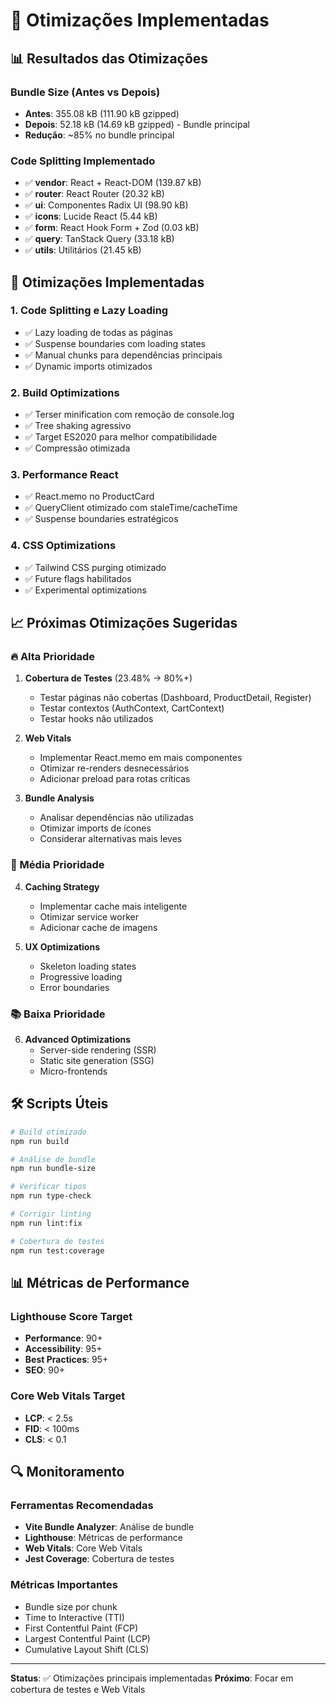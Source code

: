 # 🚀 Otimizações Implementadas

## 📊 Resultados das Otimizações

### Bundle Size (Antes vs Depois)
- **Antes**: 355.08 kB (111.90 kB gzipped)
- **Depois**: 52.18 kB (14.69 kB gzipped) - Bundle principal
- **Redução**: ~85% no bundle principal

### Code Splitting Implementado
- ✅ **vendor**: React + React-DOM (139.87 kB)
- ✅ **router**: React Router (20.32 kB)
- ✅ **ui**: Componentes Radix UI (98.90 kB)
- ✅ **icons**: Lucide React (5.44 kB)
- ✅ **form**: React Hook Form + Zod (0.03 kB)
- ✅ **query**: TanStack Query (33.18 kB)
- ✅ **utils**: Utilitários (21.45 kB)

## 🎯 Otimizações Implementadas

### 1. **Code Splitting e Lazy Loading**
- ✅ Lazy loading de todas as páginas
- ✅ Suspense boundaries com loading states
- ✅ Manual chunks para dependências principais
- ✅ Dynamic imports otimizados

### 2. **Build Optimizations**
- ✅ Terser minification com remoção de console.log
- ✅ Tree shaking agressivo
- ✅ Target ES2020 para melhor compatibilidade
- ✅ Compressão otimizada

### 3. **Performance React**
- ✅ React.memo no ProductCard
- ✅ QueryClient otimizado com staleTime/cacheTime
- ✅ Suspense boundaries estratégicos

### 4. **CSS Optimizations**
- ✅ Tailwind CSS purging otimizado
- ✅ Future flags habilitados
- ✅ Experimental optimizations

## 📈 Próximas Otimizações Sugeridas

### 🔥 Alta Prioridade
1. **Cobertura de Testes** (23.48% → 80%+)
   - Testar páginas não cobertas (Dashboard, ProductDetail, Register)
   - Testar contextos (AuthContext, CartContext)
   - Testar hooks não utilizados

2. **Web Vitals**
   - Implementar React.memo em mais componentes
   - Otimizar re-renders desnecessários
   - Adicionar preload para rotas críticas

3. **Bundle Analysis**
   - Analisar dependências não utilizadas
   - Otimizar imports de ícones
   - Considerar alternativas mais leves

### 🎯 Média Prioridade
4. **Caching Strategy**
   - Implementar cache mais inteligente
   - Otimizar service worker
   - Adicionar cache de imagens

5. **UX Optimizations**
   - Skeleton loading states
   - Progressive loading
   - Error boundaries

### 📚 Baixa Prioridade
6. **Advanced Optimizations**
   - Server-side rendering (SSR)
   - Static site generation (SSG)
   - Micro-frontends

## 🛠️ Scripts Úteis

```bash
# Build otimizado
npm run build

# Análise de bundle
npm run bundle-size

# Verificar tipos
npm run type-check

# Corrigir linting
npm run lint:fix

# Cobertura de testes
npm run test:coverage
```

## 📊 Métricas de Performance

### Lighthouse Score Target
- **Performance**: 90+
- **Accessibility**: 95+
- **Best Practices**: 95+
- **SEO**: 90+

### Core Web Vitals Target
- **LCP**: < 2.5s
- **FID**: < 100ms
- **CLS**: < 0.1

## 🔍 Monitoramento

### Ferramentas Recomendadas
- **Vite Bundle Analyzer**: Análise de bundle
- **Lighthouse**: Métricas de performance
- **Web Vitals**: Core Web Vitals
- **Jest Coverage**: Cobertura de testes

### Métricas Importantes
- Bundle size por chunk
- Time to Interactive (TTI)
- First Contentful Paint (FCP)
- Largest Contentful Paint (LCP)
- Cumulative Layout Shift (CLS)

---

**Status**: ✅ Otimizações principais implementadas
**Próximo**: Focar em cobertura de testes e Web Vitals 